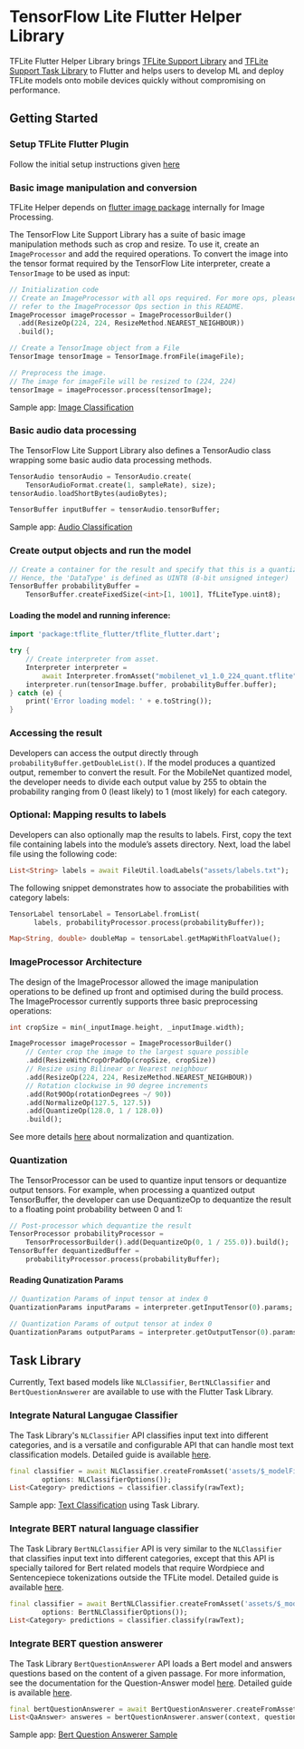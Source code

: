 # TensorFlow Lite Flutter Helper Library

TFLite Flutter Helper Library brings [TFLite Support Library](https://www.tensorflow.org/lite/inference_with_metadata/lite_support) and [TFLite Support Task Library](https://www.tensorflow.org/lite/inference_with_metadata/task_library/overview) to Flutter and helps users to develop ML and deploy TFLite models onto mobile devices quickly without compromising on performance. 

## Getting Started

### Setup TFLite Flutter Plugin

Follow the initial setup instructions given [here](https://github.com/am15h/tflite_flutter_plugin#most-important-initial-setup)

### Basic image manipulation and conversion

TFLite Helper depends on [flutter image package](https://pub.dev/packages/image) internally for
Image Processing.

The TensorFlow Lite Support Library has a suite of basic image manipulation methods such as crop
and resize. To use it, create an `ImageProcessor` and add the required operations.
To convert the image into the tensor format required by the TensorFlow Lite interpreter,
create a `TensorImage` to be used as input:

```dart
// Initialization code
// Create an ImageProcessor with all ops required. For more ops, please
// refer to the ImageProcessor Ops section in this README.
ImageProcessor imageProcessor = ImageProcessorBuilder()
  .add(ResizeOp(224, 224, ResizeMethod.NEAREST_NEIGHBOUR))
  .build();

// Create a TensorImage object from a File
TensorImage tensorImage = TensorImage.fromFile(imageFile);

// Preprocess the image.
// The image for imageFile will be resized to (224, 224)
tensorImage = imageProcessor.process(tensorImage);
```

Sample app: [Image Classification](https://github.com/am15h/tflite_flutter_helper/tree/master/example/image_classification)

### Basic audio data processing

The TensorFlow Lite Support Library also defines a TensorAudio class wrapping some basic audio data processing methods. 

```dart
TensorAudio tensorAudio = TensorAudio.create(
    TensorAudioFormat.create(1, sampleRate), size);
tensorAudio.loadShortBytes(audioBytes);

TensorBuffer inputBuffer = tensorAudio.tensorBuffer;
```

Sample app: [Audio Classification](https://github.com/am15h/tflite_flutter_helper/tree/master/example/audio_classification)

### Create output objects and run the model

```dart
// Create a container for the result and specify that this is a quantized model.
// Hence, the 'DataType' is defined as UINT8 (8-bit unsigned integer)
TensorBuffer probabilityBuffer =
    TensorBuffer.createFixedSize(<int>[1, 1001], TfLiteType.uint8);
```

#### Loading the model and running inference:

```dart
import 'package:tflite_flutter/tflite_flutter.dart';

try {
    // Create interpreter from asset.
    Interpreter interpreter =
        await Interpreter.fromAsset("mobilenet_v1_1.0_224_quant.tflite");
    interpreter.run(tensorImage.buffer, probabilityBuffer.buffer);
} catch (e) {
    print('Error loading model: ' + e.toString());
}
```

### Accessing the result

Developers can access the output directly through `probabilityBuffer.getDoubleList()`.
If the model produces a quantized output, remember to convert the result.
For the MobileNet quantized model, the developer needs to divide each output value by 255
to obtain the probability ranging from 0 (least likely) to 1 (most likely) for each category.


### Optional: Mapping results to labels

Developers can also optionally map the results to labels. First, copy the text
file containing labels into the module’s assets directory. Next, load the
label file using the following code:

```dart
List<String> labels = await FileUtil.loadLabels("assets/labels.txt");
```

The following snippet demonstrates how to associate the probabilities with category labels:

```dart
TensorLabel tensorLabel = TensorLabel.fromList(
      labels, probabilityProcessor.process(probabilityBuffer));

Map<String, double> doubleMap = tensorLabel.getMapWithFloatValue();
```

### ImageProcessor Architecture

The design of the ImageProcessor allowed the image manipulation operations to be defined up
front and optimised during the build process. The ImageProcessor currently supports
three basic preprocessing operations:

```dart
int cropSize = min(_inputImage.height, _inputImage.width);

ImageProcessor imageProcessor = ImageProcessorBuilder()
    // Center crop the image to the largest square possible
    .add(ResizeWithCropOrPadOp(cropSize, cropSize))
    // Resize using Bilinear or Nearest neighbour
    .add(ResizeOp(224, 224, ResizeMethod.NEAREST_NEIGHBOUR))
    // Rotation clockwise in 90 degree increments
    .add(Rot90Op(rotationDegrees ~/ 90))
    .add(NormalizeOp(127.5, 127.5))
    .add(QuantizeOp(128.0, 1 / 128.0))
    .build();

```

See more details [here](https://www.tensorflow.org/lite/convert/metadata#normalization_and_quantization_parameters) about normalization and quantization.

### Quantization

The TensorProcessor can be used to quantize input tensors or dequantize output tensors.
For example, when processing a quantized output TensorBuffer, the developer can use DequantizeOp to
dequantize the result to a floating point probability between 0 and 1:

```dart
// Post-processor which dequantize the result
TensorProcessor probabilityProcessor =
    TensorProcessorBuilder().add(DequantizeOp(0, 1 / 255.0)).build();
TensorBuffer dequantizedBuffer =
    probabilityProcessor.process(probabilityBuffer);
```

#### Reading Qunatization Params

```dart
// Quantization Params of input tensor at index 0
QuantizationParams inputParams = interpreter.getInputTensor(0).params;

// Quantization Params of output tensor at index 0
QuantizationParams outputParams = interpreter.getOutputTensor(0).params;
```

## Task Library

Currently, Text based models like `NLClassifier`, `BertNLClassifier` and `BertQuestionAnswerer` are available to use with the Flutter Task Library.

### Integrate Natural Langugae Classifier

The Task Library's `NLClassifier` API classifies input text into different categories, and is a versatile and configurable API that can handle most text classification models. Detailed guide is available [here](https://www.tensorflow.org/lite/inference_with_metadata/task_library/nl_classifier).

```dart
final classifier = await NLClassifier.createFromAsset('assets/$_modelFileName',
        options: NLClassifierOptions());
List<Category> predictions = classifier.classify(rawText);        
```

Sample app: [Text Classification](https://github.com/am15h/tflite_flutter_plugin/tree/master/example/lib) using Task Library.

### Integrate BERT natural language classifier

The Task Library `BertNLClassifier` API is very similar to the `NLClassifier` that classifies input text into different categories, except that this API is specially tailored for Bert related models that require Wordpiece and Sentencepiece tokenizations outside the TFLite model. Detailed guide is available [here](https://www.tensorflow.org/lite/inference_with_metadata/task_library/bert_nl_classifier).

```dart
final classifier = await BertNLClassifier.createFromAsset('assets/$_modelFileName',
        options: BertNLClassifierOptions());
List<Category> predictions = classifier.classify(rawText); 
```

### Integrate BERT question answerer

The Task Library `BertQuestionAnswerer` API loads a Bert model and answers questions based on the content of a given passage. For more information, see the documentation for the Question-Answer model [here](https://www.tensorflow.org/lite/models/bert_qa/overview). Detailed guide is available [here](https://www.tensorflow.org/lite/inference_with_metadata/task_library/bert_question_answerer).

```dart
final bertQuestionAnswerer = await BertQuestionAnswerer.createFromAsset('assets/$_modelFileName');
List<QaAnswer> answeres = bertQuestionAnswerer.answer(context, question);
```

Sample app: [Bert Question Answerer Sample](https://github.com/am15h/tflite_flutter_helper/tree/master/example/bert_question_answer)
